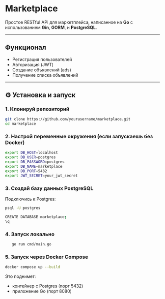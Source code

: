 #  Marketplace

Простое RESTful API для маркетплейса, написанное на **Go** с использованием **Gin**, **GORM**, и **PostgreSQL**.

---

##  Функционал

- Регистрация пользователей  
- Авторизация (JWT)  
- Создание объявлений (ads)  
- Получение списка объявлений

---

## ⚙️ Установка и запуск

### 1. Клонируй репозиторий

```bash
git clone https://github.com/yourusername/marketplace.git
cd marketplace
```
### 2. Настрой переменные окружения (если запускаешь без Docker)

```bash
export DB_HOST=localhost
export DB_USER=postgres
export DB_PASSWORD=postgres
export DB_NAME=marketplace
export DB_PORT=5432
export JWT_SECRET=your_jwt_secret
```
### 3. Создай базу данных PostgreSQL

Подключись к Postgres:

```bash
psql -U postgres
```
```bash
CREATE DATABASE marketplace;
\q
```
### 4. Запуск локально
```bash
   go run cmd/main.go
```
### 5. Запуск через Docker Compose

```bash
docker compose up --build
```
Это поднимет:
- контейнер с Postgres (порт 5432)
- приложение Go (порт 8080)

